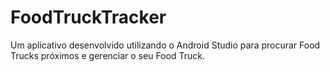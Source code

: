 # FoodTruckTracker
Um aplicativo desenvolvido utilizando o Android Studio para procurar Food Trucks próximos e gerenciar o seu Food Truck.
